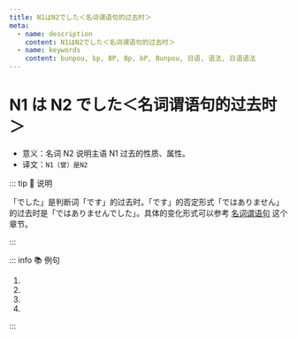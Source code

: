 ```yaml
---
title: N1はN2でした＜名词谓语句的过去时＞
meta:
  - name: description
    content: N1はN2でした＜名词谓语句的过去时＞
  - name: keywords
    content: bunpou, bp, BP, Bp, bP, Bunpou, 日语, 语法, 日语语法
---
```


# N1 は N2 でした＜名词谓语句的过去时＞ <Badge type="tip" text="N5" />

- 意义：名词 N2 说明主语 N1 过去的性质、属性。
- 译文：`N1（曾）是N2`

::: tip :bookmark: 说明

「でした」是判断词「です」的过去时。「です」的否定形式「ではありません」的过去时是「ではありませんでした」。具体的变化形式可以参考 [名词谓语句](../../term/term-1-4-3.md) 这个章节。

:::

::: info :books: 例句

1. <grammer-content id='1-4-8-0' sentence="[昨日/きのう]の[午後/ごご]**は**「[日本史/にほんし]」の[試験/しけん]**でした**。" trans="昨天下午考了日本史。" />
2. <grammer-content id='1-4-8-1' sentence="[母/はは]**は**[医者/いしゃ]**でした**。" trans='妈妈以前是医生。' />
3. <grammer-content id='1-4-8-2' sentence="[今日/きょう]**は**とてもいい[一日/いちにち]**でした**。" trans='今天真是美好的一天。' />
4. <grammer-content id='1-4-8-3' sentence="[二人/ふたり]**は**[同/おな]じ[大学/だいがく]ではありません**でした**。" trans='两人之前不是同一所大学的。' />

:::
